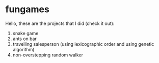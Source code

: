 # fungames
Hello, these are the projects that I did (check it out):
1. snake game
2. ants on bar
3. travelling salesperson (using lexicographic order and using genetic algorithm)
4. non-overstepping random walker
